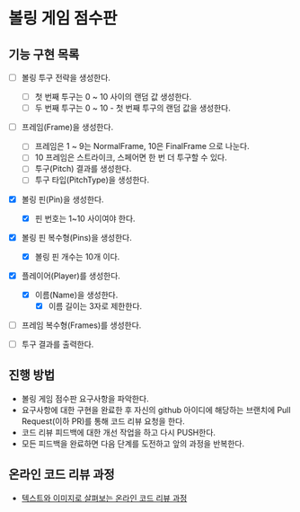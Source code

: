 # 볼링 게임 점수판

## 기능 구현 목록
* [ ] 볼링 투구 전략을 생성한다.
  * [ ] 첫 번째 투구는 0 ~ 10 사이의 랜덤 값 생성한다.
  * [ ] 두 번째 투구는 0 ~ 10 - 첫 번째 투구의 랜덤 값을 생성한다.
* [ ] 프레임(Frame)을 생성한다.
  * [ ] 프레임은 1 ~ 9는 NormalFrame, 10은 FinalFrame 으로 나눈다.
  * [ ] 10 프레임은 스트라이크, 스페어면 한 번 더 투구할 수 있다.
  * [ ] 투구(Pitch) 결과를 생성한다.
  * [ ] 투구 타입(PitchType)을 생성한다. 
* [x] 볼링 핀(Pin)을 생성한다.
  * [x] 핀 번호는 1~10 사이여야 한다.
* [x] 볼링 핀 복수형(Pins)을 생성한다.
  * [x] 볼링 핀 개수는 10개 이다.
* [x] 플레이어(Player)를 생성한다.
  * [x] 이름(Name)을 생성한다.
    * [x] 이름 길이는 3자로 제한한다.
* [ ] 프레임 복수형(Frames)를 생성한다.
* [ ] 투구 결과를 출력한다.



## 진행 방법
* 볼링 게임 점수판 요구사항을 파악한다.
* 요구사항에 대한 구현을 완료한 후 자신의 github 아이디에 해당하는 브랜치에 Pull Request(이하 PR)를 통해 코드 리뷰 요청을 한다.
* 코드 리뷰 피드백에 대한 개선 작업을 하고 다시 PUSH한다.
* 모든 피드백을 완료하면 다음 단계를 도전하고 앞의 과정을 반복한다.

## 온라인 코드 리뷰 과정
* [텍스트와 이미지로 살펴보는 온라인 코드 리뷰 과정](https://github.com/next-step/nextstep-docs/tree/master/codereview)
